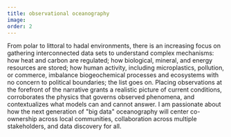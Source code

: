 ```yaml
---
title: observational oceanography
image:
order: 2
---
```

From polar to littoral to hadal environments, there is an increasing focus on gathering interconnected data sets to understand complex mechanisms: how heat and carbon are regulated; how biological, mineral, and energy resources are stored; how human activity, including microplastics, pollution, or commerce, imbalance biogeochemical processes and ecosystems  with no concern to political boundaries; the list goes on. Placing observations at the forefront of the narrative grants a realistic picture of current conditions, corroborates the physics that governs observed phenomena, and contextualizes what models can and cannot answer. I am passionate about how the next generation of "big data" oceanography will center co-ownership across local communities, collaboration across multiple stakeholders, and data discovery for all.